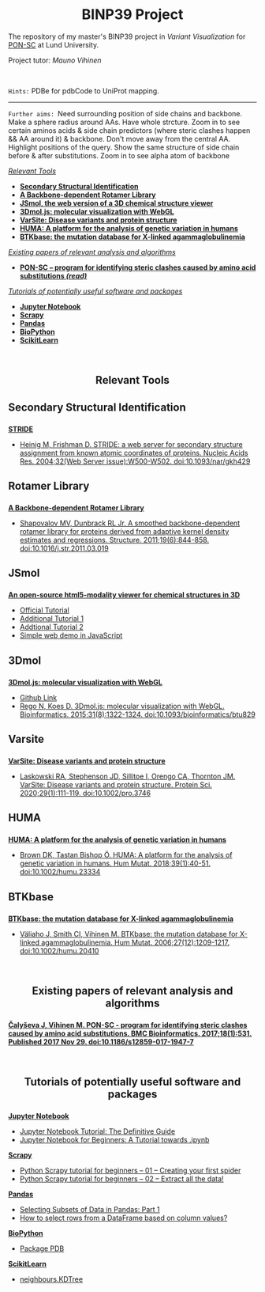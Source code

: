 <h1 align="center">BINP39 Project</h1>
<p align="left">The repository of my master's BINP39 project in <em>Variant Visualization</em> for <a href="http://structure.bmc.lu.se/PON-SC">PON-SC</a> at Lund University.</p>
<p>Project tutor: <em>Mauno Vihinen</em></p><br>
<p> <code>Hints:</code> PDBe for pdbCode to UniProt mapping. <br><hr> <code>Further aims: </code>Need surrounding position of side chains and backbone. Make a sphere radius around AAs. Have whole strcture. Zoom in to see certain aminos acids & side chain predictors (where steric clashes happen && AA around it) & backbone. Don't move away from the central AA. Highlight positions of the query. Show the same structure of side chain before & after substitutions. Zoom in to see alpha atom of backbone</p>

[*Relevant Tools*](#RTool)
+ [**Secondary Structural Identification**](#STRIDE)
+ [**A Backbone-dependent Rotamer Library**](#ROTAMER)
+ [**JSmol, the web version of a 3D chemical structure viewer**](#jsmol)
+ [**3Dmol.js: molecular visualization with WebGL**](#3dmol)
+ [**VarSite: Disease variants and protein structure**](#varsite)
+ [**HUMA: A platform for the analysis of genetic variation in humans**](#huma)
+ [**BTKbase: the mutation database for X-linked agammaglobulinemia**](#btkbase)

[*Existing papers of relevant analysis and algorithms*](#papers)
+ [**PON-SC – program for identifying steric clashes caused by amino acid substitutions <em>(read)</em>**](#ponsc)

[*Tutorials of potentially useful software and packages*](#tutorial)
+ [**Jupyter Notebook**](#jupyter)
+ [**Scrapy**](#scrapy)
+ [**Pandas**](#pandas)
+ [**BioPython**](#biopython)
+ [**ScikitLearn**](#scikitlearn)

<br><a name="RTool"></a>
<h2 align="center">Relevant Tools</h2>

<a name="STRIDE"></a>
## Secondary Structural Identification
###
[**STRIDE**](http://webclu.bio.wzw.tum.de/stride/)
+ [Heinig M, Frishman D. STRIDE: a web server for secondary structure assignment from known atomic coordinates of proteins. Nucleic Acids Res. 2004;32(Web Server issue):W500-W502. doi:10.1093/nar/gkh429](https://pubmed.ncbi.nlm.nih.gov/15215436/)

<a name="ROTAMER"></a>
## Rotamer Library
###
[**A Backbone-dependent Rotamer Library**](http://dunbrack.fccc.edu/bbdep2010/)
+ [Shapovalov MV, Dunbrack RL Jr. A smoothed backbone-dependent rotamer library for proteins derived from adaptive kernel density estimates and regressions. Structure. 2011;19(6):844-858. doi:10.1016/j.str.2011.03.019](https://pubmed.ncbi.nlm.nih.gov/21645855/)

<a name="jsmol"></a>
## JSmol
###
[**An open-source html5-modality viewer for chemical structures in 3D**](https://sourceforge.net/projects/jsmol/)
+ [Official Tutorial](http://wiki.jmol.org/index.php/JSmol)
+ [Additional Tutorial 1](https://chemapps.stolaf.edu/jmol/jsmol/jsmol.htm)
+ [Addtional Tutorial 2](https://www.andrew.cmu.edu/user/rule/jsmol/jsmol_tutorial.html)
+ [Simple web demo in JavaScript](http://jmol.sourceforge.net/demo/jssample0.html)

<a name="3dmol"></a>
## 3Dmol
###
[**3Dmol.js: molecular visualization with WebGL**](https://3dmol.csb.pitt.edu/)
+ [Github Link](https://github.com/3dmol/3Dmol.js)
+ [Rego N, Koes D. 3Dmol.js: molecular visualization with WebGL. Bioinformatics. 2015;31(8):1322-1324. doi:10.1093/bioinformatics/btu829](https://www.ncbi.nlm.nih.gov/pmc/articles/PMC4393526/)

<a name="varsite"></a>
## Varsite
###
[**VarSite: Disease variants and protein structure**](https://www.ebi.ac.uk/thornton-srv/databases/VarSite)
+ [Laskowski RA, Stephenson JD, Sillitoe I, Orengo CA, Thornton JM. VarSite: Disease variants and protein structure. Protein Sci. 2020;29(1):111-119. doi:10.1002/pro.3746](https://pubmed.ncbi.nlm.nih.gov/31606900/)

<a name="huma"></a>
## HUMA
###
[**HUMA: A platform for the analysis of genetic variation in humans**](https://huma.rubi.ru.ac.za)
+ [Brown DK, Tastan Bishop Ö. HUMA: A platform for the analysis of genetic variation in humans. Hum Mutat. 2018;39(1):40-51. doi:10.1002/humu.23334](https://www.ncbi.nlm.nih.gov/pmc/articles/PMC5722678/)

<a name="btkbase"></a>
## BTKbase
###
[**BTKbase: the mutation database for X-linked agammaglobulinemia**](http://structure.bmc.lu.se/idbase/BTKbase/index.php?content=bioinfor/IDbases)
+ [Väliaho J, Smith CI, Vihinen M. BTKbase: the mutation database for X-linked agammaglobulinemia. Hum Mutat. 2006;27(12):1209-1217. doi:10.1002/humu.20410
](https://pubmed.ncbi.nlm.nih.gov/16969761/)


<a name="papers"></a>
<br><h2 align="center">Existing papers of relevant analysis and algorithms</h2>

###
<a name="ponsc"></a>
[**Čalyševa J, Vihinen M. PON-SC - program for identifying steric clashes caused by amino acid substitutions. BMC Bioinformatics. 2017;18(1):531. Published 2017 Nov 29. doi:10.1186/s12859-017-1947-7**](https://pubmed.ncbi.nlm.nih.gov/29187139/)

<a name="tutorial"></a>
<br><h2 align="center">Tutorials of potentially useful software and packages</h2>

###
<a name="jupyter"></a>
[**Jupyter Notebook**](https://jupyter.org/)
+ [Jupyter Notebook Tutorial: The Definitive Guide](https://www.datacamp.com/community/tutorials/tutorial-jupyter-notebook)
+ [Jupyter Notebook for Beginners: A Tutorial towards .ipynb](https://www.dataquest.io/blog/jupyter-notebook-tutorial/)

<a name="scrapy"></a>
[**Scrapy**](https://docs.scrapy.org/en/latest/intro/tutorial.html)
+ [Python Scrapy tutorial for beginners – 01 – Creating your first spider](https://letslearnabout.net/tutorial/scrapy-tutorial/python-scrapy-tutorial-for-beginners-01-creating-your-first-spider/)
+ [Python Scrapy tutorial for beginners – 02 – Extract all the data!](https://letslearnabout.net/tutorial/python-scrapy-tutorial-for-beginners-02-extract-all-the-data/)

<a name="pandas"></a>
[**Pandas**](https://pandas.pydata.org/docs/)
+ [Selecting Subsets of Data in Pandas: Part 1](https://medium.com/dunder-data/selecting-subsets-of-data-in-pandas-6fcd0170be9c)
+ [How to select rows from a DataFrame based on column values?](https://stackoverflow.com/questions/17071871/how-to-select-rows-from-a-dataframe-based-on-column-values)

<a name="biopython"></a>
[**BioPython**](https://biopython.org/)
+ [Package PDB](https://biopython.org/DIST/docs/api/Bio.PDB-module.html)

<a name="scikitlearn"></a>
[**ScikitLearn**](https://scikit-learn.org/stable/)
+ [neighbours.KDTree](https://scikit-learn.org/stable/modules/generated/sklearn.neighbors.KDTree.html)
